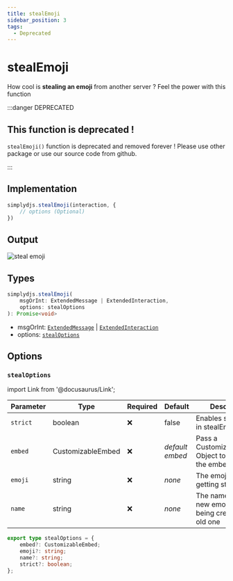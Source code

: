 ```yaml
---
title: stealEmoji
sidebar_position: 3
tags:
  - Deprecated
---
```


# stealEmoji

How cool is **stealing an emoji** from another server ? Feel the power with this function

:::danger DEPRECATED

## This function is deprecated !

`stealEmoji()` function is deprecated and removed forever ! Please use other package or use our source code from github.

:::


## Implementation

```js
simplydjs.stealEmoji(interaction, {
    // options (Optional)
})
```

## Output

![steal emoji](https://i.postimg.cc/50DjXS1Y/image.png)

## Types

```ts
simplydjs.stealEmoji(
	msgOrInt: ExtendedMessage | ExtendedInteraction,
	options: stealOptions
): Promise<void>
```

- msgOrInt: [`ExtendedMessage`](/docs/typedef/extendedmessage.md) | [`ExtendedInteraction`](/docs/typedef/extendedinteraction.md)
- options: [`stealOptions`](#stealoptions)

## Options

### `stealOptions`


import Link from '@docusaurus/Link';


| Parameter | Type | Required | Default    | Description |
| --------- | ----- | -------- | -------- | ---------- |
| `strict` | <Link to="https://developer.mozilla.org/en-US/docs/Web/JavaScript/Reference/Global_Objects/Boolean">boolean</Link>       | ❌ | false | Enables strict mode in stealEmoji |
| `embed` | <Link to="typedef/customizableembed.md">CustomizableEmbed</Link>         | ❌        | _default embed_  | Pass a CustomizableEmbed Object to customize the embed  |
| `emoji` | <Link to="https://developer.mozilla.org/en-US/docs/Web/JavaScript/Reference/Global_Objects/String">string</Link>       | ❌       | _none_     | The emoji that is getting stealed |
| `name` | <Link to="https://developer.mozilla.org/en-US/docs/Web/JavaScript/Reference/Global_Objects/String">string</Link>       | ❌       | _none_     | The name of the new emoji that is being created from old one |

```ts
export type stealOptions = {
	embed?: CustomizableEmbed;
	emoji?: string;
	name?: string;
	strict?: boolean;
};
```
